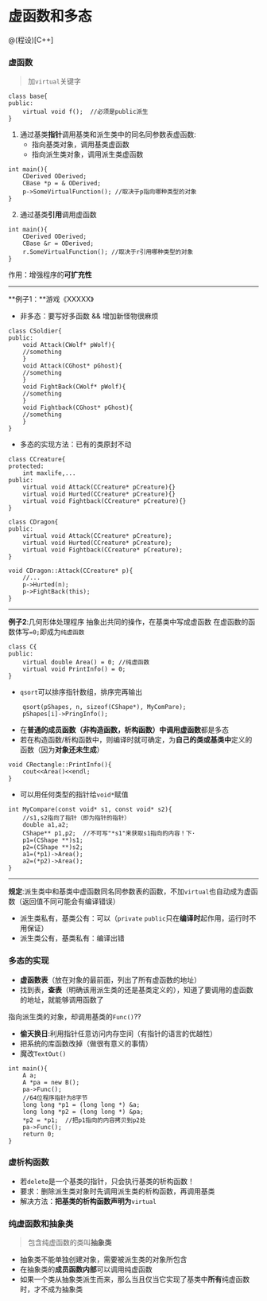 # 虚函数和多态
@(程设)[C++]
### 虚函数
> 加`virtual`关键字
```
class base{
public:
	virtual void f();  //必须是public派生
}
```
1. 通过基类**指针**调用基类和派生类中的同名同参数表虚函数:
	- 指向基类对象，调用基类虚函数
	- 指向派生类对象，调用派生类虚函数

```
int main(){
	CDerived ODerived;
	CBase *p = & ODerived;
	p->SomeVirtualFunction(); //取决于p指向哪种类型的对象
}	
```
2. 通过基类**引用**调用虚函数
```
int main(){
	CDerived ODerived;
	CBase &r = ODerived;
	r.SomeVirtualFunction(); //取决于r引用哪种类型的对象
}	
```
作用：增强程序的**可扩充性**

-------------
**例子1：**游戏《XXXXX》
- 非多态：要写好多函数 && 增加新怪物很麻烦
```
class CSoldier{
public:
	void Attack(CWolf* pWolf){
	//something
	}
	void Attack(CGhost* pGhost){
	//something
	}
	void FightBack(CWolf* pWolf){
	//something
	}
	void Fightback(CGhost* pGhost){
	//something
	}
}
```
- 多态的实现方法：已有的类原封不动
```
class CCreature{
protected:
	int maxlife,...
public:
	virtual void Attack(CCreature* pCreature){}
	virtual void Hurted(CCreature* pCreature){}
	virtual void Fightback(CCreature* pCreature){}
}

class CDragon{
public:
	virtual void Attack(CCreature* pCreature);
	virtual void Hurted(CCreature* pCreature);
	virtual void Fightback(CCreature* pCreature);
}

void CDragon::Attack(CCreature* p){
	//...
	p->Hurted(n);
	p->FightBack(this);
}
```
-------------

**例子2**:几何形体处理程序
抽象出共同的操作，在基类中写成虚函数
在虚函数的函数体写`=0;`即成为`纯虚函数`
```
class C{
public:
	virtual double Area() = 0; //纯虚函数
	virtual void PrintInfo() = 0; 
}
```

- `qsort`可以排序指针数组，排序完再输出
```
	qsort(pShapes, n, sizeof(CShape*), MyComPare);
	pShapes[i]->PringInfo();
```
- 在**普通的成员函数（非构造函数，析构函数）中调用虚函数**都是多态
- 若在构造函数/析构函数中，则编译时就可确定，为**自己的类或基类中**定义的函数（因为**对象还未生成**）
```
void CRectangle::PrintInfo(){
	cout<<Area()<<endl;
}
```
- 可以用任何类型的指针给`void*`赋值
```
int MyCompare(const void* s1, const void* s2){
	//s1,s2指向了指针（即为指针的指针）
	double a1,a2;
	CShape** p1,p2;  //不可写"*s1"来获取s1指向的内容！下·
	p1=(CShape **)s1;
	p2=(CShape **)s2;
	a1=(*p1)->Area();
	a2=(*p2)->Area();
}
```
----------
**规定**:派生类中和基类中虚函数同名同参数表的函数，不加`virtual`也自动成为虚函数（返回值不同可能会有编译错误）

- 派生类私有，基类公有：可以（`private` `public`只在**编译时**起作用，运行时不用保证）
- 派生类公有，基类私有：编译出错

### 多态的实现
> 
- **虚函数表**（放在对象的最前面，列出了所有虚函数的地址）
- 找到表，**查表**（明确该用派生类的还是基类定义的），知道了要调用的虚函数的地址，就能够调用函数了

指向派生类的对象，却调用基类的`Func()`??
- **偷天换日**:利用指针任意访问内存空间（有指针的语言的优越性）
- 把系统的库函数改掉（做很有意义的事情）
- 魔改`TextOut()`
```
int main(){
	A a;
	A *pa = new B();
	pa->Func();
	//64位程序指针为8字节
	long long *p1 = (long long *) &a;
	long long *p2 = (long long *) &pa;
	*p2 = *p1;  //把p1指向的内容拷贝到p2处
	pa->Func();
	return 0; 
}
```
### 虚析构函数
- 若`delete`是一个基类的指针，只会执行基类的析构函数！
- 要求：删除派生类对象时先调用派生类的析构函数，再调用基类
- 解决方法：**把基类的析构函数声明为**`virtual`

### 纯虚函数和抽象类
> 包含纯虚函数的类叫**抽象类**

 - 抽象类不能单独创建对象，需要被派生类的对象所包含
 - 在抽象类的**成员函数内部**可以调用纯虚函数
 - 如果一个类从抽象类派生而来，那么当且仅当它实现了基类中**所有**纯虚函数时，才不成为抽象类
